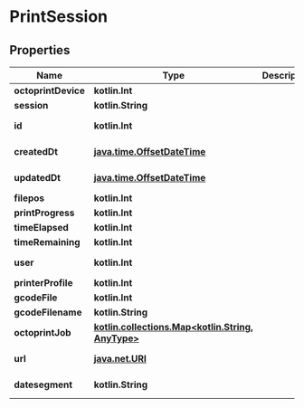 
# PrintSession

## Properties
Name | Type | Description | Notes
------------ | ------------- | ------------- | -------------
**octoprintDevice** | **kotlin.Int** |  | 
**session** | **kotlin.String** |  | 
**id** | **kotlin.Int** |  |  [optional] [readonly]
**createdDt** | [**java.time.OffsetDateTime**](java.time.OffsetDateTime.md) |  |  [optional] [readonly]
**updatedDt** | [**java.time.OffsetDateTime**](java.time.OffsetDateTime.md) |  |  [optional] [readonly]
**filepos** | **kotlin.Int** |  |  [optional]
**printProgress** | **kotlin.Int** |  |  [optional]
**timeElapsed** | **kotlin.Int** |  |  [optional]
**timeRemaining** | **kotlin.Int** |  |  [optional]
**user** | **kotlin.Int** |  |  [optional] [readonly]
**printerProfile** | **kotlin.Int** |  |  [optional]
**gcodeFile** | **kotlin.Int** |  |  [optional]
**gcodeFilename** | **kotlin.String** |  |  [optional]
**octoprintJob** | [**kotlin.collections.Map&lt;kotlin.String, AnyType&gt;**](AnyType.md) |  |  [optional]
**url** | [**java.net.URI**](java.net.URI.md) |  |  [optional] [readonly]
**datesegment** | **kotlin.String** |  |  [optional] [readonly]



